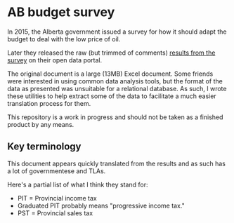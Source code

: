 # AB budget survey
In 2015, the Alberta government issued a survey for how it should adapt the budget to deal with the low price of oil.

Later they released the raw (but trimmed of comments) [results from the survey](http://data.alberta.ca/data/budget-2015-survey) on their open data portal.

The original document is a large (13MB) Excel document. Some friends were interested in using common data analysis tools, but the format of the data as presented was unsuitable for a relational database. As such, I wrote these utilities to help extract some of the data to facilitate a much easier translation process for them.

This repository is a work in progress and should not be taken as a finished product by any means.

## Key terminology
This document appears quickly translated from the results and as such has a lot of governmentese and TLAs.

Here's a partial list of what I think they stand for:
 * PIT = Provincial income tax
  * Graduated PIT probably means "progressive income tax."
 * PST = Provincial sales tax 